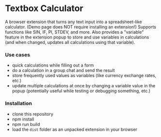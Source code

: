 # Textbox Calculator

A browser extension that turns any text input into a spreadsheet-like calculator. (Demo page does NOT require installing an extension!) Supports functions like SIN, IF, PI, STDEV, and more. Also provides a "variable" feature in the extension popup to store and use variables in calculations (and when changed, updates all calculations using that variable).

### Use cases
- quick calculations while filling out a form
- do a calculation in a group chat and send the result
- store frequently used values as variables (like currency exchange rates, etc.)
- update multiple calculations at once by changing a variable value in the popup (potentially useful while testing or debugging something, etc.)

### Installation
- clone this repository
- npm install
- npm run build
- load the `dist` folder as an unpacked extension in your browser
